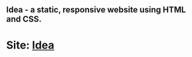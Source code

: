 ## Idea - a static, responsive website using HTML and CSS.

# Site: [Idea](https://idea-players.netlify.app/)
